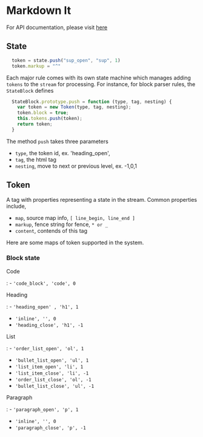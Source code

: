 # Markdown It

For API documentation, please visit [here](https://markdown-it.github.io/markdown-it)

## State

```javascript
  token = state.push("sup_open", "sup", 1)
  token.markup = "^"
```

Each major rule comes with its own state machine which manages adding `tokens` to the `stream` for processing. For instance, for block parser rules, the `StateBlock` defines 

```javascript
  StateBlock.prototype.push = function (type, tag, nesting) {
    var token = new Token(type, tag, nesting);
    token.block = true;
    this.tokens.push(token);
    return token;
  }
```

The method `push` takes three parameters

- `type`, the token id, ex. 'heading_open',
- `tag`, the html tag
- `nesting`, move to next or previous level, ex. -1,0,1

## Token

A tag with properties representing a state in the stream. Common properties include,

 - `map`, source map info, `[ line_begin, line_end ]` 
 - `markup`, fence string for fence, `* or _`
 - `content`, contends of this tag

Here are some maps of token supported in the system.

### Block state

Code

: - `'code_block', 'code', 0` 

Heading

: - `'heading_open' , 'h1', 1`
  - `'inline', '', 0`
  - `'heading_close', 'h1', -1`

List

: - `'order_list_open', 'ol', 1`
  - `'bullet_list_open', 'ul', 1`
  - `'list_item_open', 'li', 1`
  - `'list_item_close', 'li', -1`
  - `'order_list_close', 'ol', -1`
  - `'bullet_list_close', 'ul', -1`

Paragraph

: - `'paragraph_open', 'p', 1`
  - `'inline', '', 0`
  - `'paragraph_close', 'p', -1`





